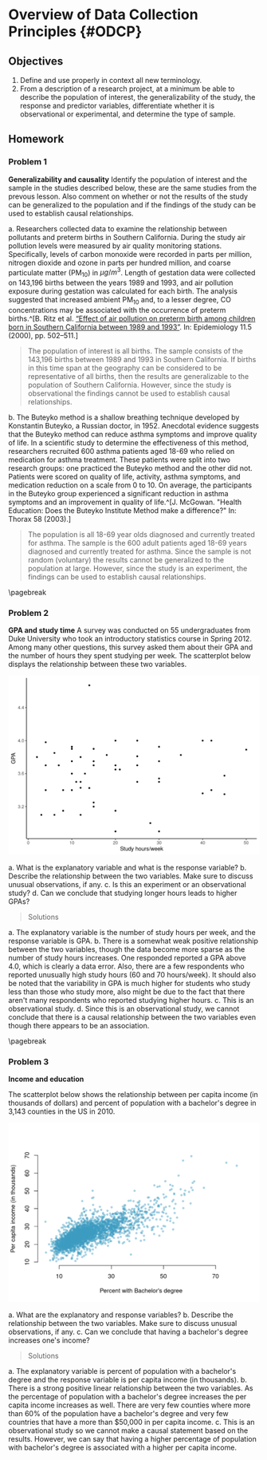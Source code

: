 # Overview of Data Collection Principles {#ODCP}

## Objectives

1) Define and use properly in context all new terminology.  
2) From a description of a research project, at a minimum be able to describe the population of interest, the generalizability of the study, the response and predictor variables, differentiate whether it is observational or experimental, and determine the type of sample. 


## Homework  

### Problem 1  

**Generalizability and causality** 
Identify the population of interest and the sample in the studies described below, these are the same studies from the prevous lesson. Also comment on whether or not the results of the study can be generalized to the population and if the findings of the study can be used to establish causal relationships.


a. Researchers collected data to examine the relationship between pollutants and preterm births in Southern California. During the study air pollution levels were measured by air quality monitoring stations. Specifically, levels of carbon monoxide were recorded in parts per million, nitrogen dioxide and ozone in parts per hundred million, and coarse particulate matter (PM$_{10}$) in $\mu g/m^3$. Length of gestation data were collected on 143,196 births between the years 1989 and 1993, and air pollution exposure during gestation was calculated for each birth. The analysis suggested that increased ambient PM$_{10}$ and, to a lesser degree, CO concentrations may be associated with the occurrence of preterm births.^[B. Ritz et al. [“Effect of air pollution on preterm birth among children born in Southern California
between 1989 and 1993”](http://journals.lww.com/epidem/Abstract/2000/09000/Effect_of_Air_Pollution_on_Preterm_Birth_Among.4.aspx).  In:  Epidemiology 11.5 (2000), pp. 502–511.]

>The population of interest is all births. The sample consists of the 143,196 births between 1989 and 1993 in Southern California. If births in this time span at the geography can be considered to be representative of all births, then the results are generalizable to the population of Southern California. However, since the study is observational the findings cannot be used to establish causal relationships.


b. The Buteyko method is a shallow breathing technique developed by Konstantin Buteyko, a Russian doctor, in 1952. Anecdotal evidence suggests that the Buteyko method can reduce asthma symptoms and improve quality of life. In a scientific study to determine the effectiveness of this method, researchers recruited 600 asthma patients aged 18-69 who relied on medication for asthma treatment. These patients were split into two research groups: one practiced the Buteyko method and the other did not. Patients were scored on quality of life, activity, asthma symptoms, and medication reduction on a scale from 0 to 10. On average, the participants in the Buteyko group experienced a significant reduction in asthma symptoms and an improvement in quality of life.^[J. McGowan. "Health Education: Does the Buteyko Institute Method make a difference?" In: Thorax 58 (2003).]

>The population is all 18-69 year olds diagnosed and currently treated for asthma. The sample is the 600 adult patients aged 18-69 years diagnosed and currently treated for asthma. Since the sample is not random (voluntary) the results cannot be generalized to the population at large. However, since the study is an experiment, the findings can
be used to establish causal relationships.

\pagebreak

### Problem 2  

**GPA and study time** 
A survey was conducted on 55 undergraduates from Duke University who took an introductory statistics course in Spring 2012. Among many other questions, this survey asked them about their GPA and the number of hours they spent studying per week. The scatterplot below displays the relationship between these two variables.

<img src="03-Overview-of-Data-Collection-Principles-Solutions_files/figure-html/unnamed-chunk-1-1.png" width="672" />


a. What is the explanatory variable and what is the response variable?
b. Describe the relationship between the two variables. Make sure to discuss unusual observations, if any.
c. Is this an experiment or an observational study?
d. Can we conclude that studying longer hours leads to higher GPAs?

>Solutions 

a. The explanatory variable is the number of study hours per week, and the response variable is GPA.
b. There is a somewhat weak positive relationship between the two variables, though the data become more sparse as the number of study hours increases. One responded reported a GPA above 4.0, which is clearly a data error. Also, there are a few respondents who reported unusually high study hours (60 and 70 hours/week). It should also be
noted that the variability in GPA is much higher for students who study less than those who study more, also might be due to the fact that there aren't many respondents who reported studying higher hours.
c. This is an observational study.
d. Since this is an observational study, we cannot conclude that there is a causal relationship between the two variables even though there appears to be an association.  


\pagebreak

### Problem 3  

**Income and education** 

The scatterplot below shows the relationship between per capita income (in thousands of dollars) and percent of population with a bachelor's degree in 3,143 counties in the US in 2010.

<img src="03-Overview-of-Data-Collection-Principles-Solutions_files/figure-html/unnamed-chunk-2-1.png" width="672" />

a. What are the explanatory and response variables?
b. Describe the relationship between the two variables. Make sure to discuss unusual observations, if any.
c. Can we conclude that having a bachelor's degree increases one's income?  

>Solutions  

a. The explanatory variable is percent of population with a bachelor's degree and the response variable is per capita income (in thousands).
b. There is a strong positive linear relationship between the two variables. As the percentage of population with a bachelor's degree increases the per capita income increases as well. There are very few counties where more than 60% of the population have a bachelor's degree and very few countries that have a more than $50,000 in per capita income.
c. This is an observational study so we cannot make a causal statement based on the results. However, we can say that having a higher percentage of population with bachelor's degree is associated with a higher per capita income.

